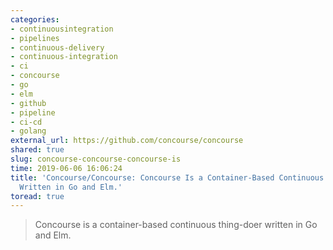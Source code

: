 ```yaml
---
categories:
- continuousintegration
- pipelines
- continuous-delivery
- continuous-integration
- ci
- concourse
- go
- elm
- github
- pipeline
- ci-cd
- golang
external_url: https://github.com/concourse/concourse
shared: true
slug: concourse-concourse-concourse-is
time: 2019-06-06 16:06:24
title: 'Concourse/Concourse: Concourse Is a Container-Based Continuous Thing-Doer
  Written in Go and Elm.'
toread: true
---
```


> Concourse is a container-based continuous thing-doer written in Go and Elm.